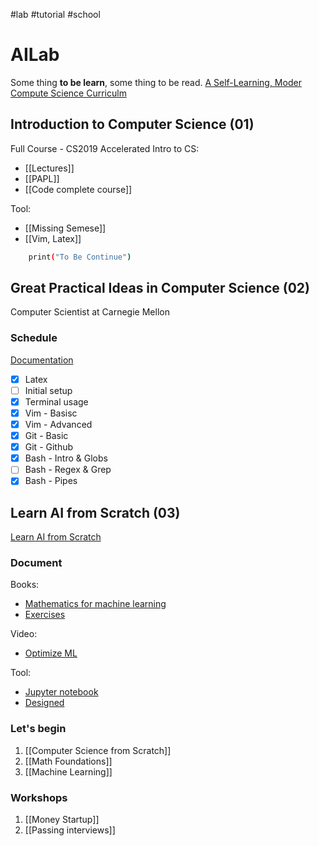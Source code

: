 #lab #tutorial #school
# AILab
Some thing **to be learn**, some thing to be read.
[A Self-Learning, Moder Compute Science Curriculm](https://functionalcs.github.io/curriculum)

## Introduction to Computer Science (01)
Full Course - CS2019 Accelerated Intro to CS: 
- [[Lectures]]
- [[PAPL]]
- [[Code complete course]]

Tool: 
- [[Missing Semese]]
- [[Vim, Latex]]

```sh
	print("To Be Continue") 
```

## Great Practical Ideas in Computer Science (02)
Computer Scientist at Carnegie Mellon
### Schedule
[Documentation](https://www.cs.cmu.edu/~07131/f21/)

- [x] Latex
- [ ] Initial setup
- [x] Terminal usage
- [x] Vim - Basisc
- [x] Vim - Advanced
- [x] Git - Basic
- [x] Git - Github
- [x] Bash - Intro & Globs
- [ ] Bash - Regex & Grep
- [x] Bash - Pipes

## Learn AI from Scratch (03)
[Learn AI from Scratch](https://learnaifromscratch.github.io)
### Document
Books:
- [Mathematics for machine learning](https://mml-book.github.io/book/mml-book.pdf)
- [Exercises](https://www.overleaf.com/project/5e9ac1c60705310001cd6148)
 
Video: 
- [Optimize ML](https://www.youtube.com/channel/UCDtsHjkOEMHYPGgpKX8VOPg/videos)

Tool: 
- [Jupyter notebook](https://nbviewer.org)
- [Designed](https://learnaifromscratch.github.io/about-site.html)


### Let's begin
1. [[Computer Science from Scratch]]
2. [[Math Foundations]]
3. [[Machine Learning]]


### Workshops 
1. [[Money Startup]]
2. [[Passing interviews]]
